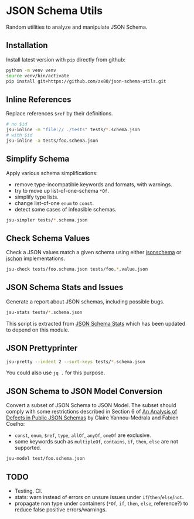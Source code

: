 # JSON Schema Utils

Random utilities to analyze and manipulate JSON Schema.

## Installation

Install latest version with `pip` directly from github:

```sh
python -m venv venv
source venv/bin/activate
pip install git+https://github.com/zx80/json-schema-utils.git
```

## Inline References

Replace references `$ref` by their definitions.

```sh
# no $id
jsu-inline -m "file:// ./tests" tests/*.schema.json
# with $id
jsu-inline -a tests/foo.schema.json
```

## Simplify Schema

Apply various schema simplifications:

- remove type-incompatible keywords and formats, with warnings.
- try to move up list-of-one-schema `*Of`.
- simplify type lists.
- change list-of-one `enum` to `const`.
- detect some cases of infeasible schemas.

```sh
jsu-simpler tests/*.schema.json
```

## Check Schema Values

Check a JSON values match a given schema using either
[jsonschema](https://github.com/python-jsonschema/jsonschema) or
[jschon](https://github.com/marksparkza/jschon) implementations.

```sh
jsu-check tests/foo.schema.json tests/foo.*.value.json
```

## JSON Schema Stats and Issues

Generate a report about JSON schemas, including possible bugs.

```sh
jsu-stats tests/*.schema.json
```

This script is extracted from [JSON Schema Stats](https://github.com/clairey-zx81/json-schema-stats)
which has been updated to depend on this module.

## JSON Prettyprinter

```sh
jsu-pretty --indent 2 --sort-keys tests/*.schema.json
```

You could also use `jq .` for this purpose.

## JSON Schema to JSON Model Conversion

Convert a subset of JSON Schema to JSON Model.
The subset should comply with some restrictions described in Section 6 of
[An Analysis of Defects in Public JSON Schemas](https://minesparis-psl.hal.science/hal-04415517/file/A-794-DepotHAL.pdf)
by Claire Yannou-Medrala and Fabien Coelho:

- `const`, `enum`, `$ref`, `type`, `allOf`, `anyOf`, `oneOf` are exclusive.
- some keywords such as `multipleOf`, `contains`, `if`, `then`, `else` are not supported.

```sh
jsu-model test/foo.schema.json
```

## TODO

- Testing. CI.
- stats: warn instead of errors on unsure issues under `if`/`then`/`else`/`not`.
- propagate non type under containers (`*Of`, `if`, `then`, `else`, reference?)
  to reduce false positive errors/warnings.
